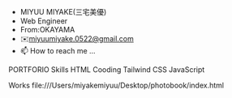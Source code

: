 - MIYUU MIYAKE(三宅美優)
- Web Engineer
- From:OKAYAMA
- ✉️miyuumiyake.0522@gmail.com
- 📫 How to reach me ...

PORTFORIO
Skills
HTML Cooding
Tailwind CSS
JavaScript

Works
file:///Users/miyakemiyuu/Desktop/photobook/index.html

<!---
aoi2786/aoi2786 is a ✨ special ✨ repository because its `README.md` (this file) appears on your GitHub profile.
You can click the Preview link to take a look at your changes.
--->
